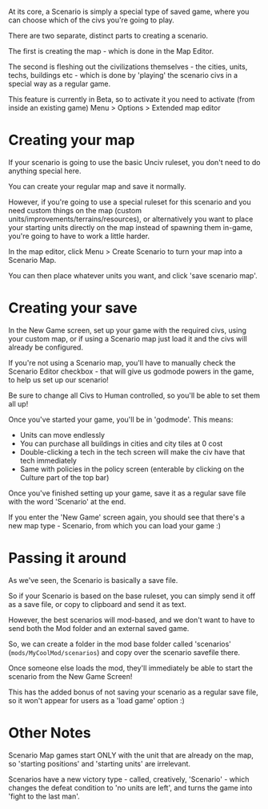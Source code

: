 At its core, a Scenario is simply a special type of saved game, where you can choose which of the civs you're going to play.

There are two separate, distinct parts to creating a scenario.

The first is creating the map - which is done in the Map Editor.

The second is fleshing out the civilizations themselves - the cities, units, techs, buildings etc - which is done by 'playing' the scenario civs in a special way as a regular game.

This feature is currently in Beta, so to activate it you need to activate (from inside an existing game) Menu > Options > Extended map editor

# Creating your map

If your scenario is going to use the basic Unciv ruleset, you don't need to do anything special here.

You can create your regular map and save it normally.

However, if you're going to use a special ruleset for this scenario and you need custom things on the map
 (custom units/improvements/terrains/resources),
or alternatively you want to place your starting units directly on the map instead of spawning them in-game,
you're going to have to work a little harder.

In the map editor, click Menu > Create Scenario to turn your map into a Scenario Map.

You can then place whatever units you want, and click 'save scenario map'.

# Creating your save

In the New Game screen, set up your game with the required civs, using your custom map,
 or if using a Scenario map just load it and the civs will already be configured.

If you're not using a Scenario map, you'll have to manually check the Scenario Editor checkbox - that will give us godmode powers in the game, to help us set up our scenario!

Be sure to change all Civs to Human controlled, so you'll be able to set them all up!

Once you've started your game, you'll be in 'godmode'. This means:

- Units can move endlessly
- You can purchase all buildings in cities and city tiles at 0 cost
- Double-clicking a tech in the tech screen will make the civ have that tech immediately
- Same with policies in the policy screen (enterable by clicking on the Culture part of the top bar)

Once you've finished setting up your game, save it as a regular save file with the word 'Scenario' at the end.

If you enter the 'New Game' screen again, you should see that there's a new map type - Scenario, from which you can load your game :)

# Passing it around

As we've seen, the Scenario is basically a save file.

So if your Scenario is based on the base ruleset, you can simply send it off as a save file, or copy to clipboard and send it as text.

However, the best scenarios will mod-based, and we don't want to have to send both the Mod folder and an external saved game.

So, we can create a folder in the mod base folder called 'scenarios' (`mods/MyCoolMod/scenarios`) and copy over the scenario savefile there.

Once someone else loads the mod, they'll immediately be able to start the scenario from the New Game Screen!

This has the added bonus of not saving your scenario as a regular save file, so it won't appear for users as a 'load game' option :)

# Other Notes

Scenario Map games start ONLY with the unit that are already on the map, so 'starting positions' and 'starting units' are irrelevant.

Scenarios have a new victory type - called, creatively, 'Scenario' - which changes the defeat condition to 'no units are left', and turns the game into 'fight to the last man'.
